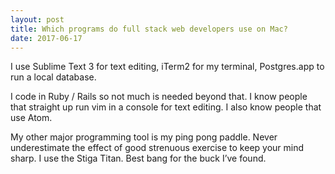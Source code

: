 ```yaml
---
layout: post
title: Which programs do full stack web developers use on Mac?
date: 2017-06-17
---
```


<p>I use Sublime Text 3 for text editing, iTerm2 for my terminal, Postgres.app to run a local database.</p><p>I code in Ruby / Rails so not much is needed beyond that. I know people that straight up run vim in a console for text editing. I also know people that use Atom.</p><p>My other major programming tool is my ping pong paddle. Never underestimate the effect of good strenuous exercise to keep your mind sharp. I use the Stiga Titan. Best bang for the buck I’ve found.</p>
